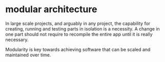 # modular architecture

In large scale projects, and arguably in any project, the capability for creating, running and testing parts in isolation is a necessity. A change in one part should not require to recompile the entire app until it is really necessary.

Modularity is key towards achieving software that can be scaled and maintained over time.


